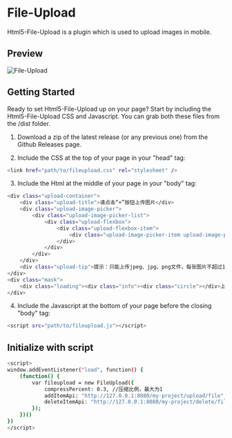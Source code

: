 # File-Upload
Html5-File-Upload is a plugin which is used to upload images in mobile.


## Preview
![File-Upload](https://github.com/yuan569/Html5_File_Upload/fileupload/img/preview.jpg)



## Getting Started

Ready to set Html5-File-Upload up on your page? Start by including the Html5-File-Upload CSS and Javascript. You can grab both these files from the /dist folder. 

1. Download a zip of the latest release (or any previous one) from the Github Releases page.

2. Include the CSS at the top of your page in your "head" tag:
```bash
<link href="path/to/fileupload.css" rel="stylesheet" />
```

3. Include the Html at the middle of your page in your "body" tag:
```bash
<div class="upload-container">
    <div class="upload-title">请点击“+”按钮上传图片</div>
    <div class="upload-image-picker">
        <div class="upload-image-picker-list">
            <div class="upload-flexbox">
                <div class="upload-flexbox-item">
                    <div class="upload-image-picker-item upload-image-picker-upload-btn"><input type="file" accept="image/jpeg,image/jpg,image/png" multiple class="upload__input"></div>
                </div>
            </div>
        </div>
    </div>
    <div class="upload-tip">提示：只能上传jpeg、jpg、png文件，每张图片不超过15M</div>
</div>
<div class="mask">
    <div class="loading"><div class="info"><div class="circle"></div>上传中...</div></div>
</div>
```

4. Include the Javascript at the bottom of your page before the closing "body" tag: 
```bash
<script src="path/to/fileupload.js"></script> 
```


## Initialize with script
```bash
<script>
window.addEventListener("load", function() {
    (function() {
        var fileupload = new FileUpload({
            compressPercent: 0.3, //压缩比例，最大为1
            addItemApi: "http://127.0.0.1:8080/my-project/upload/file", //新增图片的接口
            deleteItemApi: "http://127.0.0.1:8080/my-project/delete/file/" //删除图片的接口
        });
    })()
})
</script>
```
